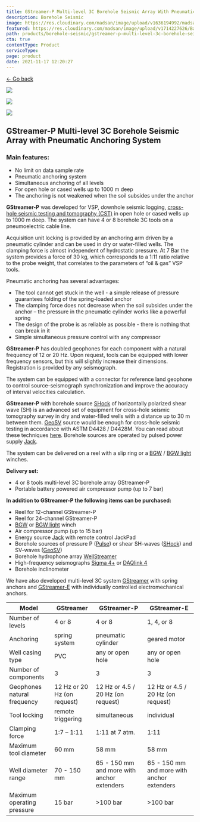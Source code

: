 ```yaml
---
title: GStreamer-P Multi-level 3C Borehole Seismic Array With Pneumatic Anchoring System
description: Borehole Seismic
image: https://res.cloudinary.com/madsan/image/upload/v1636194992/madsan-stock/IMG_3200_nsgux0.jpg
featured: https://res.cloudinary.com/madsan/image/upload/v1714227626/Bas%CC%A7l%C4%B1ks%C4%B1z-1_ai0lbp.jpg
path: products/borehole-seismic/gstreamer-p-multi-level-3c-borehole-seismic-array-with-pneumatic-anchoring-system
cta: true
contentType: Product
serviceType: 
page: product
date: 2021-11-17 12:20:27
---
```


[←  Go back](/en/products/borehole-seismic)

[![](https://res.cloudinary.com/madsan/image/upload/v1714227626/Bas%CC%A7l%C4%B1ks%C4%B1z-1_ai0lbp.jpg)](https://res.cloudinary.com/madsan/image/upload/v1714227626/Bas%CC%A7l%C4%B1ks%C4%B1z-1_ai0lbp.jpg)

<div class="row">

<div class="col-md-2">

[![](https://res.cloudinary.com/madsan/image/upload/v1714227626/Bas%CC%A7l%C4%B1ks%C4%B1z-2_qtmhhq.jpg)](https://res.cloudinary.com/madsan/image/upload/v1714227626/Bas%CC%A7l%C4%B1ks%C4%B1z-2_qtmhhq.jpg)

</div>
<div class="col-md-2">

[![](https://res.cloudinary.com/madsan/image/upload/v1714227626/Bas%CC%A7l%C4%B1ks%C4%B1z-3_pl96yv.jpg)](https://res.cloudinary.com/madsan/image/upload/v1714227626/Bas%CC%A7l%C4%B1ks%C4%B1z-3_pl96yv.jpg)

</div>

</div>

## GStreamer-P Multi-level 3C Borehole Seismic Array with Pneumatic Anchoring System

### Main features:

*   No limit on data sample rate
*   Pneumatic anchoring system
*   Simultaneous anchoring of all levels
*   For open hole or cased wells up to 1000 m deep
*   The anchoring is not weakened when the soil subsides under the anchor


**GStreamer-P** was developed for VSP, downhole seismic logging, [cross-hole seismic testing and tomography (CST)](https://geodevice.ca/info/publications/) in open hole or cased wells up to 1000 m deep. The system can have 4 or 8 borehole 3C tools on a pneumoelectric cable line.

Acquisition unit locking is provided by an anchoring arm driven by a pneumatic cylinder and can be used in dry or water-filled wells. The clamping force is almost independent of hydrostatic pressure. At 7 Bar the system provides a force of 30 kg, which corresponds to a 1:11 ratio relative to the probe weight, that correlates to the parameters of “oil & gas” VSP tools.

Pneumatic anchoring has several advantages:

*   The tool cannot get stuck in the well - a simple release of pressure guarantees folding of the spring-loaded anchor
*   The clamping force does not decrease when the soil subsides under the anchor – the pressure in the pneumatic cylinder works like a powerful spring
*   The design of the probe is as reliable as possible - there is nothing that can break in it
*   Simple simultaneous pressure control with any compressor


**GStreamer-P** has doubled geophones for each component with a natural frequency of 12 or 20 Hz. Upon request, tools can be equipped with lower frequency sensors, but this will slightly increase their dimensions. Registration is provided by any seismograph.

The system can be equipped with a connector for reference land geophone to control source-seismograph synchronization and improve the accuracy of interval velocities calculation.

**GStreamer-P** with borehole source [SHock](https://geodevice.ca/product/shock/) of horizontally polarized shear wave (SH) is an advanced set of equipment for cross-hole seismic tomography survey in dry and water-filled wells with a distance up to 30 m between them. [GeoSV](https://geodevice.ca/product/geosv/) source would be enough for cross-hole seismic testing in accordance with ASTM D4428 / D4428M. You can read about these techniques [here](https://geodevice.ca/info/publications/). Borehole sources are operated by pulsed power supply [Jack](https://geodevice.ca/product/jack/).

The system can be delivered on a reel with a slip ring or a [BGW](https://geodevice.ca/product/bgw/) / [BGW light](https://geodevice.ca/product/bgw_light/) winches.

**Delivery set:**

*   4 or 8 tools multi-level 3C borehole array GStreamer-P
*   Portable battery powered air compressor pump (up to 7 bar)


**In addition to GStreamer-P the following items can be purchased:**

*   Reel for 12-channel GStreamer-P
*   Reel for 24-channel GStreamer-P
*   [BGW](https://geodevice.ca/product/bgw/) or [BGW light](https://geodevice.ca/product/bgw_light/) winch
*   Air compressor pump (up to 15 bar)
*   Energy source [Jack](https://geodevice.ca/product/jack/) with remote control JackPad
*   Borehole sources of pressure P ([Pulse](https://geodevice.ca/product/pulse/)) or shear SH-waves ([SHock](https://geodevice.ca/product/shock/)) and SV-waves ([GeoSV](https://geodevice.ca/product/geosv/))
*   Borehole hydrophone array [WellStreamer](https://geodevice.ca/product/wellstreamer/)
*   High-frequency seismographs [Sigma 4+](https://geodevice.ca/product/sigma4/) or [DAQlink 4](https://geodevice.ca/product/daqlink4/)
*   Borehole inclinometer


We have also developed multi-level 3C system [GStreamer](https://geodevice.ca/product/gstreamer/) with spring anchors and [GStreamer-E](https://geodevice.ca/product/gstreamer-e/) with individually controlled electromechanical anchors.

<div class="table-responsive"> 

| Model                       | GStreamer                   | GStreamer-P                                | GStreamer-E                                |
|-----------------------------|-----------------------------|--------------------------------------------|--------------------------------------------|
| Number of levels            | 4 or 8                      | 4 or 8                                     | 1, 4, or 8                                 |
| Anchoring                   | spring system               | pneumatic cylinder                         | geared motor                               |
| Well casing type            | PVC                         | any or open hole                           | any or open hole                           |
| Number of components        | 3                           | 3                                          | 3                                          |
| Geophones natural frequency | 12 Hz or 20 Hz (on request) | 12 Hz or 4.5 / 20 Hz (on request)          | 12 Hz or 4.5 / 20 Hz (on request)          |
| Tool locking                | remote triggering           | simultaneous                               | individual                                 |
| Clamping force              | 1:7 – 1:11                  | 1:11 at 7 atm.                             | 1:11                                       |
| Maximum tool diameter       | 60 mm                       | 58 mm                                      | 58 mm                                      |
| Well diameter range         | 70 - 150 mm                 | 65 - 150 mm and more with anchor extenders | 65 - 150 mm and more with anchor extenders |
| Maximum operating pressure  | 15 bar                      | >100 bar                                   | >100 bar                                   |

</div>
